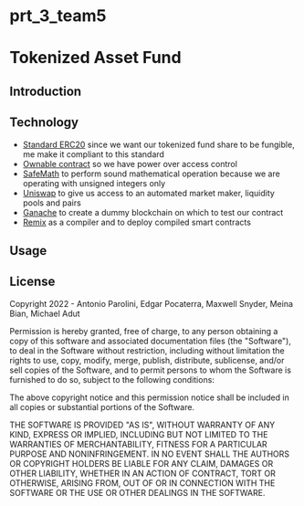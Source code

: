 # prt_3_team5

# Tokenized Asset Fund

## Introduction

## Technology

- [Standard ERC20](https://docs.openzeppelin.com/contracts/4.x/erc20) since we want our tokenized fund share to be fungible, me make it compliant to this standard
- [Ownable contract](https://docs.openzeppelin.com/contracts/2.x/access-control) so we have power over access control
- [SafeMath](https://docs.openzeppelin.com/contracts/2.x/api/math) to perform sound mathematical operation because we are operating with unsigned integers only
- [Uniswap](https://docs.uniswap.org/) to give us access to an automated market maker, liquidity pools and pairs
- [Ganache](https://trufflesuite.com/ganache/) to create a dummy blockchain on which to test our contract
- [Remix](https://remix.ethereum.org/) as a compiler and to deploy compiled smart contracts

## Usage

## License

Copyright 2022 - Antonio Parolini, Edgar Pocaterra, Maxwell Snyder, Meina Bian, Michael Adut

Permission is hereby granted, free of charge, to any person obtaining a copy of this software and associated documentation files (the "Software"), to deal in the Software without restriction, including without limitation the rights to use, copy, modify, merge, publish, distribute, sublicense, and/or sell copies of the Software, and to permit persons to whom the Software is furnished to do so, subject to the following conditions:

The above copyright notice and this permission notice shall be included in all copies or substantial portions of the Software.

THE SOFTWARE IS PROVIDED "AS IS", WITHOUT WARRANTY OF ANY KIND, EXPRESS OR IMPLIED, INCLUDING BUT NOT LIMITED TO THE WARRANTIES OF MERCHANTABILITY, FITNESS FOR A PARTICULAR PURPOSE AND NONINFRINGEMENT. IN NO EVENT SHALL THE AUTHORS OR COPYRIGHT HOLDERS BE LIABLE FOR ANY CLAIM, DAMAGES OR OTHER LIABILITY, WHETHER IN AN ACTION OF CONTRACT, TORT OR OTHERWISE, ARISING FROM, OUT OF OR IN CONNECTION WITH THE SOFTWARE OR THE USE OR OTHER DEALINGS IN THE SOFTWARE.